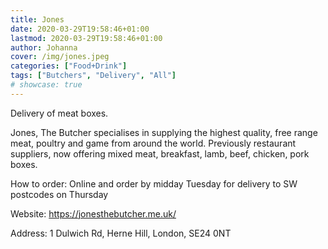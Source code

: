 ```yaml
---
title: Jones
date: 2020-03-29T19:58:46+01:00
lastmod: 2020-03-29T19:58:46+01:00
author: Johanna
cover: /img/jones.jpeg
categories: ["Food+Drink"]
tags: ["Butchers", "Delivery", "All"]
# showcase: true
---
```


Delivery of meat boxes.

<!--more-->

Jones, The Butcher specialises in supplying the highest quality, free range meat, poultry and game from around the world.  Previously restaurant suppliers, now offering mixed meat, breakfast, lamb, beef, chicken, pork boxes.

How to order: Online and order by midday Tuesday for delivery to SW postcodes on Thursday

Website: <https://jonesthebutcher.me.uk/>

Address: 1 Dulwich Rd, Herne Hill, London, SE24 0NT
